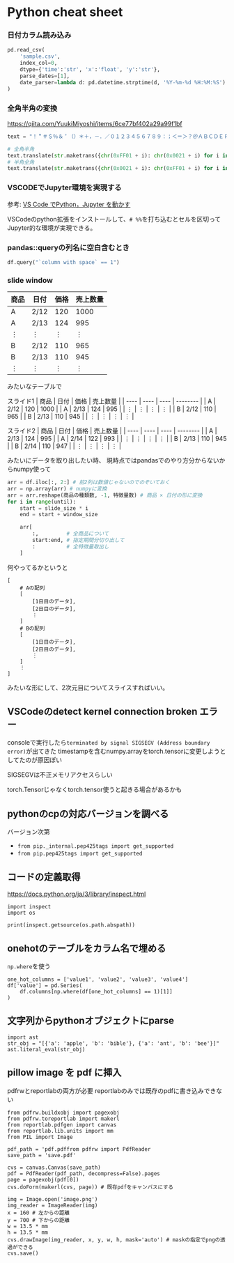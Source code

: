 # Python cheat sheet

### 日付カラム読み込み

```python
pd.read_csv(
    'sample.csv',
    index_col=0,
    dtype={'time':'str', 'x':'float', 'y':'str'},
    parse_dates=[1],
    date_parser=lambda d: pd.datetime.strptime(d, '%Y-%m-%d %H:%M:%S')
)
```

### 全角半角の変換

https://qiita.com/YuukiMiyoshi/items/6ce77bf402a29a99f1bf

```python
text = "！＂＃＄％＆＇（）＊＋，－．／０１２３４５６７８９：；＜＝＞？＠ＡＢＣＤＥＦＧＨＩＪＫＬＭＮＯＰＱＲＳＴＵＶＷＸＹＺ［＼］＾＿｀>？＠ａｂｃｄｅｆｇｈｉｊｋｌｍｎｏｐｑｒｓｔｕｖｗｘｙｚ｛｜｝～"

# 全角半角
text.translate(str.maketrans({chr(0xFF01 + i): chr(0x0021 + i) for i in range(94)}))
# 半角全角
text.translate(str.maketrans({chr(0x0021 + i): chr(0xFF01 + i) for i in range(94)}))
```

### VSCODEでJupyter環境を実現する

参考: [VS Code でPython，Jupyter を動かす](HTtps://qiita.com/surei/items/9f25d7efa7c67d55d98f)

VSCodeのpython拡張をインストールして、`# %%`を打ち込むとセルを区切ってJupyter的な環境が実現できる。


### pandas::queryの列名に空白含むとき

```python
df.query("`column with space` == 1")
```

### slide window

| 商品 | 日付 | 価格 | 売上数量 |
| ---- | ---- | ---- | -------- |
| A    | 2/12 |  120 |     1000 |
| A    | 2/13 |  124 |      995 |
| ⋮    |  ⋮   |   ⋮  |       ⋮  |
| B    | 2/12 |  110 |      965 |
| B    | 2/13 |  110 |      945 |
| ⋮    |  ⋮   |   ⋮  |       ⋮  |

みたいなテーブルで

スライド1
| 商品 | 日付 | 価格 | 売上数量 |
| ---- | ---- | ---- | -------- |
| A    | 2/12 |  120 |     1000 |
| A    | 2/13 |  124 |      995 |
| ⋮    |  ⋮   |   ⋮  |       ⋮  |
| B    | 2/12 |  110 |      965 |
| B    | 2/13 |  110 |      945 |
| ⋮    |  ⋮   |   ⋮  |       ⋮  |

スライド2
| 商品 | 日付 | 価格 | 売上数量 |
| ---- | ---- | ---- | -------- |
| A    | 2/13 |  124 |      995 |
| A    | 2/14 |  122 |      993 |
| ⋮    |  ⋮   |   ⋮  |       ⋮  |
| B    | 2/13 |  110 |      945 |
| B    | 2/14 |  110 |      947 |
| ⋮    |  ⋮   |   ⋮  |       ⋮  |

みたいにデータを取り出したい時、
現時点ではpandasでのやり方分からないからnumpy使って

```python
arr = df.iloc[:, 2:] # 前2列は数値じゃないのでのぞいておく
arr = np.array(arr) # numpyに変換
arr = arr.reshape(商品の種類数, -1, 特徴量数) # 商品 × 日付の形に変換
for i in range(until):
    start = slide_size * i
    end = start + window_size

    arr[
        :,         # 全商品について
        start:end, # 指定期間分切り出して
        :          # 全特徴量取出し
    ]
```

何やってるかというと
　
```
[
    # Aの配列
    [
        [1日目のデータ],
        [2日目のデータ],
        ⋮
    ]
    # Bの配列
    [
        [1日目のデータ],
        [2日目のデータ],
        ⋮
    ]
    ⋮
]
```
みたいな形にして、2次元目についてスライスすればいい。

## VSCodeのdetect kernel connection broken エラー

consoleで実行したら`terminated by signal SIGSEGV (Address boundary error)`が出てきた
timestampを含むnumpy.arrayをtorch.tensorに変更しようとしてたのが原因ぽい

SIGSEGVは不正メモリアクセスらしい

torch.Tensorじゃなくtorch.tensor使うと起きる場合があるかも

## pythonのcpの対応バージョンを調べる

バージョン次第

- `from pip._internal.pep425tags import get_supported`
- `from pip.pep425tags import get_supported`

## コードの定義取得

https://docs.python.org/ja/3/library/inspect.html

```
import inspect
import os

print(inspect.getsource(os.path.abspath))
```

## onehotのテーブルをカラム名で埋める

`np.where`を使う

```
one_hot_columns = ['value1', 'value2', 'value3', 'value4']
df['value'] = pd.Series(
    df.columns[np.where(df[one_hot_columns] == 1)[1]]
)
```

## 文字列からpythonオブジェクトにparse

```
import ast
str_obj = "[{'a': 'apple', 'b': 'bible'}, {'a': 'ant', 'b': 'bee'}]"
ast.literal_eval(str_obj)

```

## pillow image を pdf に挿入

pdfrwとreportlabの両方が必要
reportlabのみでは既存のpdfに書き込みできない

```
from pdfrw.buildxobj import pagexobj
from pdfrw.toreportlab import makerl
from reportlab.pdfgen import canvas
from reportlab.lib.units import mm
from PIL import Image

pdf_path = 'pdf.pdffrom pdfrw import PdfReader
save_path = 'save.pdf'

cvs = canvas.Canvas(save_path)
pdf = PdfReader(pdf_path, decompress=False).pages
page = pagexobj(pdf[0])
cvs.doForm(makerl(cvs, page)) # 既存pdfをキャンバスにする

img = Image.open('image.png')
img_reader = ImageReader(img)
x = 160 # 左からの距離
y = 700 # 下からの距離
w = 13.5 * mm
h = 13.5 * mm
cvs.drawImage(img_reader, x, y, w, h, mask='auto') # maskの指定でpngの透過ができる
cvs.save()
```
